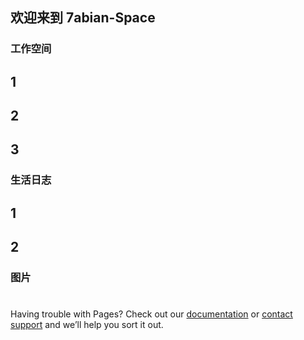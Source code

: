 ## 欢迎来到 7abian-Space



### 工作空间
## 1
## 2
## 3

### 生活日志

## 1
## 2

### 图片
#
#


Having trouble with Pages? Check out our [documentation](https://help.github.com/categories/github-pages-basics/) or [contact support](https://github.com/contact) and we’ll help you sort it out.
